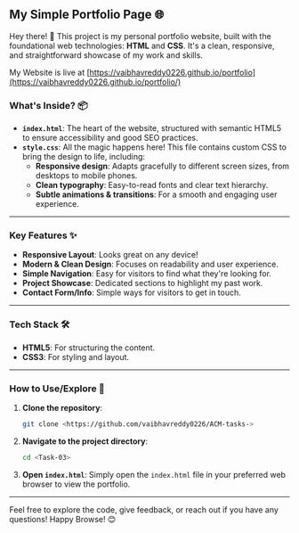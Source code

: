 ## My Simple Portfolio Page 🌐

Hey there! 👋 This project is my personal portfolio website, built with the foundational web technologies: **HTML** and **CSS**. It's a clean, responsive, and straightforward showcase of my work and skills.

My Website is live at  [https://vaibhavreddy0226.github.io/portfolio](https://vaibhavreddy0226.github.io/portfolio/) 

### What's Inside? 📦

* **`index.html`**: The heart of the website, structured with semantic HTML5 to ensure accessibility and good SEO practices.
* **`style.css`**: All the magic happens here! This file contains custom CSS to bring the design to life, including:
    * **Responsive design**: Adapts gracefully to different screen sizes, from desktops to mobile phones.
    * **Clean typography**: Easy-to-read fonts and clear text hierarchy.
    * **Subtle animations & transitions**: For a smooth and engaging user experience.

---

### Key Features ✨

* **Responsive Layout**: Looks great on any device!
* **Modern & Clean Design**: Focuses on readability and user experience.
* **Simple Navigation**: Easy for visitors to find what they're looking for.
* **Project Showcase**: Dedicated sections to highlight my past work.
* **Contact Form/Info**: Simple ways for visitors to get in touch.

---

### Tech Stack 🛠️

* **HTML5**: For structuring the content.
* **CSS3**: For styling and layout.

---

### How to Use/Explore 🚀

1.  **Clone the repository**:
    ```bash
    git clone <https://github.com/vaibhavreddy0226/ACM-tasks->
    ```
2.  **Navigate to the project directory**:
    ```bash
    cd <Task-03>
    ```
3.  **Open `index.html`**: Simply open the `index.html` file in your preferred web browser to view the portfolio.

---

Feel free to explore the code, give feedback, or reach out if you have any questions! Happy Browse! 😊
